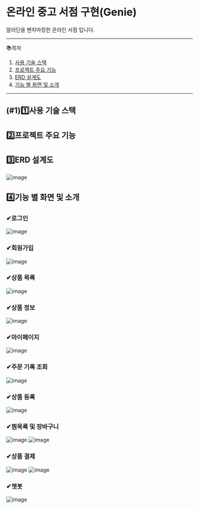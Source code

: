 # 온라인 중고 서점 구현(Genie)

알라딘을 벤치마킹한 온라인 서점 입니다.
* * *

📚목차
1. [사용 기술 스택](#1)
2. [프로젝트 주요 기능](#2)
3. [ERD 설계도](#3)
4. [기능 별 화면 및 소개](#4)

* * *

## (#1)1️⃣사용 기술 스택

## 2️⃣프로젝트 주요 기능   

## 3️⃣ERD 설계도
![image](https://github.com/Maksimssi/genie/assets/142511332/03f10079-b971-478a-9c3a-0e5dae596c4c)

## 4️⃣기능 별 화면 및 소개
### ✔로그인
![image](https://github.com/Maksimssi/genie/assets/142511332/0676c5e4-46b7-4616-ac17-246fb8c71a82)
### ✔회원가입
![image](https://github.com/Maksimssi/genie/assets/142511332/bd79100c-5572-4bf8-adee-f2dec2e6ed8d)
### ✔상품 목록
![image](https://github.com/Maksimssi/genie/assets/142511332/f7da13dc-a1f8-4655-9178-56ea87ecce56)
### ✔상품 정보
![image](https://github.com/Maksimssi/genie/assets/142511332/e73d3d80-19bc-4c58-b0e8-05ea4006f4e1)
### ✔마이페이지
![image](https://github.com/Maksimssi/genie/assets/142511332/eebdcd6c-f295-4bb5-8567-f69946c1bb0c)
### ✔주문 기록 조회
![image](https://github.com/Maksimssi/genie/assets/142511332/5b9b7e23-1341-4d87-b18a-302cbfee93f3)
### ✔상품 등록
![image](https://github.com/Maksimssi/genie/assets/142511332/d1cfb319-18da-47ca-89cb-c18581b30490)
### ✔찜목록 및 장바구니
![image](https://github.com/Maksimssi/genie/assets/142511332/11fac559-174e-4cf1-ba28-7569cdf0bb0a)
![image](https://github.com/Maksimssi/genie/assets/142511332/d83eaec7-e36c-491a-889f-3896223a140b)
### ✔상품 결제
![image](https://github.com/Maksimssi/genie/assets/142511332/2b88bde2-d759-414b-82b5-60550e7d21e5)
![image](https://github.com/Maksimssi/genie/assets/142511332/8f18050d-d290-480b-94f5-fc0ac5381e85)
### ✔챗봇
![image](https://github.com/Maksimssi/genie/assets/142511332/e95c7fbe-c09b-42b0-9b4a-bd8e51ae19a4)
